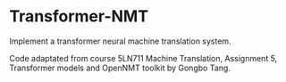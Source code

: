 # Transformer-NMT

Implement a transformer neural machine translation system.

Code adaptated from course 5LN711 Machine Translation, Assignment 5, Transformer models and OpenNMT toolkit by Gongbo Tang.
